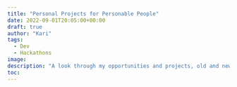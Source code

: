 ```yaml
---
title: "Personal Projects for Personable People"
date: 2022-09-01T20:05:00+00:00
draft: true
author: "Kari"
tags:
  - Dev
  - Hackathons
image: 
description: "A look through my opportunities and projects, old and new - join me to see what worked, what didn't, and how I moved forward"
toc: 
---
```

